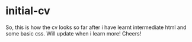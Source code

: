 # initial-cv

So, this is how the cv looks so far after i have learnt intermediate html and some basic css. Will update when i learn more!
Cheers!
